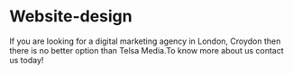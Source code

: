 # Website-design
If you are looking for a digital marketing agency in London, Croydon then there is no better option than Telsa Media.To know more about us contact us today!
